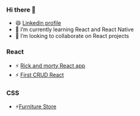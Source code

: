 ### Hi there 👋

- 😄 [Linkedin profile](https://www.linkedin.com/in/jafet-solano-394684208/)
- 🌱 I’m currently learning React and React Native
- 👯 I’m looking to collaborate on React projects

### React
- ⚡ [Rick and morty React app](https://jasomar.github.io/react-rick-and-morty/)
- ⚡ [First CRUD React](https://react-rtk-crud.vercel.app)

### CSS 
-  ⚡[Furniture Store](https://ecommerce-css.vercel.app)


<!-- - ⚡ [Admin Panel React](https://tempale-react.vercel.app)

⚡ [First Node App](https://node-webserve-production.up.railway.app)-->
<!--
**jasomar/jasomar** is a ✨ _special_ ✨ repository because its `README.md` (this file) appears on your GitHub profile.

Here are some ideas to get you started:

- 🔭 I’m currently working on ...
- 🌱 I’m currently learning ...
- 👯 I’m looking to collaborate on ...
- 🤔 I’m looking for help with ...
- 💬 Ask me about ...
- 📫 How to reach me: ...
- 😄 Pronouns: ...
- ⚡ Fun fact: ...
-->
